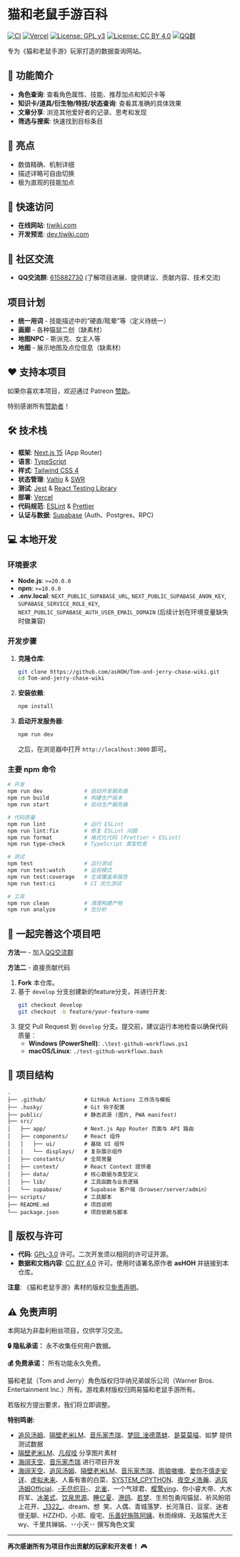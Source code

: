 # 猫和老鼠手游百科

[![CI](https://github.com/asHOH/Tom-and-jerry-chase-wiki/actions/workflows/ci.yml/badge.svg)](https://github.com/asHOH/Tom-and-jerry-chase-wiki/actions/workflows/ci.yml)
[![Vercel](https://img.shields.io/badge/Deploy-Vercel-black?logo=vercel&logoColor=white)](https://tjwiki.com)
[![License: GPL v3](https://img.shields.io/badge/License-GPLv3-blue.svg)](https://www.gnu.org/licenses/gpl-3.0)
[![License: CC BY 4.0](https://img.shields.io/badge/License-CC%20BY%204.0-lightgrey.svg)](https://creativecommons.org/licenses/by/4.0/)
[![QQ群](https://img.shields.io/badge/QQ群-615882730-brightgreen?logo=tencentqq&logoColor=white)](https://qun.qq.com/universal-share/share?ac=1&authKey=%2BgPPblp3JfnQP2o3BI5PO1NmwvsNciCCaVCtSI9T6RAbv6yV2QHzzjz6gwY%2Bva9U&busi_data=eyJncm91cENvZGUiOiI2MTU4ODI3MzAiLCJ0b2tlbiI6Ijg3Ym9kMk9HTUVFTnJSU25GU2JCdWJoNEwxNGNOUlhWMGgvK3lMTWRGdy80Z0FnaUd4Yy9LYkZsYUJ5ZStTbUgiLCJ1aW4iOiIyOTAxODMzMjI1In0%3D&data=0yzCZAnaW0ZOxf01YibLkPBLkN17DRX2fS1NGi5Nndx2Qq2DMFDdWr1pxH3J8F9RefUGjWh_Zel5Rfjy-dPZ2A&svctype=4&tempid=h5_group_info)

专为《猫和老鼠手游》玩家打造的数据查询网站。

## 📱 功能简介

- **角色查询**: 查看角色属性、技能、推荐加点和知识卡等
- **知识卡/道具/衍生物/特技/状态查询**: 查看其准确的具体效果
- **文章分享**: 浏览其他爱好者的记录、思考和发现
- **筛选与搜索**: 快速找到目标条目

## 🌟 亮点

- 数值精确、机制详细
- 描述详略可自由切换
- 极为直观的技能加点

## 🚀 快速访问

- **在线网站**: [tjwiki.com](https://tjwiki.com)
- **开发预览**: [dev.tjwiki.com](https://dev.tjwiki.com)

## 💬 社区交流

- **QQ交流群**: [615882730](https://qun.qq.com/universal-share/share?ac=1&authKey=%2BgPPblp3JfnQP2o3BI5PO1NmwvsNciCCaVCtSI9T6RAbv6yV2QHzzjz6gwY%2Bva9U&busi_data=eyJncm91cENvZGUiOiI2MTU4ODI3MzAiLCJ0b2tlbiI6Ijg3Ym9kMk9HTUVFTnJSU25GU2JCdWJoNEwxNGNOUlhWMGgvK3lMTWRGdy80Z0FnaUd4Yy9LYkZsYUJ5ZStTbUgiLCJ1aW4iOiIyOTAxODMzMjI1In0%3D&data=0yzCZAnaW0ZOxf01YibLkPBLkN17DRX2fS1NGi5Nndx2Qq2DMFDdWr1pxH3J8F9RefUGjWh_Zel5Rfjy-dPZ2A&svctype=4&tempid=h5_group_info) (了解项目进展、提供建议、贡献内容、技术交流)

## 项目计划

- **统一用词** - 技能描述中的“硬直/眩晕”等（定义待统一）
- **画廊** - 各种猫鼠二创（缺素材）
- **地图NPC** - 斯派克、女主人等
- **地图** - 展示地图及点位信息（缺素材）

## ❤️ 支持本项目

如果你喜欢本项目，欢迎通过 Patreon [赞助](https://patreon.com/asHOH)。

特别感谢所有[赞助者](SPONSORS.md)！

## 🛠️ 技术栈

- **框架**: [Next.js 15](https://nextjs.org/) (App Router)
- **语言**: [TypeScript](https://www.typescriptlang.org/)
- **样式**: [Tailwind CSS 4](https://tailwindcss.com/)
- **状态管理**: [Valtio](https://valtio.pmnd.rs/) & [SWR](https://swr.vercel.app/)
- **测试**: [Jest](https://jestjs.io/) & [React Testing Library](https://testing-library.com/)
- **部署**: [Vercel](https://vercel.com/)
- **代码规范**: [ESLint](https://eslint.org/) & [Prettier](https://prettier.io/)
- **认证与数据**: [Supabase](https://supabase.com/) (Auth、Postgres、RPC)

## 💻 本地开发

### 环境要求

- **Node.js**: `>=20.0.0`
- **npm**: `>=10.0.0`
- **.env.local**: `NEXT_PUBLIC_SUPABASE_URL`, `NEXT_PUBLIC_SUPABASE_ANON_KEY`, `SUPABASE_SERVICE_ROLE_KEY`, `NEXT_PUBLIC_SUPABASE_AUTH_USER_EMAIL_DOMAIN` (后续计划在环境变量缺失时做兼容)

### 开发步骤

1.  **克隆仓库**:

    ```bash
    git clone https://github.com/asHOH/Tom-and-jerry-chase-wiki.git
    cd Tom-and-jerry-chase-wiki
    ```

2.  **安装依赖**:

    ```bash
    npm install
    ```

3.  **启动开发服务器**:
    ```bash
    npm run dev
    ```
    之后，在浏览器中打开 `http://localhost:3000` 即可。

### 主要 npm 命令

```bash
# 开发
npm run dev             # 启动开发服务器
npm run build           # 构建生产版本
npm run start           # 启动生产服务器

# 代码质量
npm run lint            # 运行 ESLint
npm run lint:fix        # 修复 ESLint 问题
npm run format          # 格式化代码 (Prettier + ESLint)
npm run type-check      # TypeScript 类型检查

# 测试
npm test                # 运行测试
npm run test:watch      # 监视模式
npm run test:coverage   # 生成覆盖率报告
npm run test:ci         # CI 优化测试

# 工具
npm run clean           # 清理构建产物
npm run analyze         # 包分析
```

## 🤝 一起完善这个项目吧

**方法一** - 加入[QQ交流群](#-社区交流)

**方法二** - 直接贡献代码

1.  **Fork** 本仓库。
2.  基于 `develop` 分支创建新的feature分支，并进行开发:
    ```bash
    git checkout develop
    git checkout -b feature/your-feature-name
    ```
3.  提交 Pull Request 到 `develop` 分支。提交前，建议运行本地检查以确保代码质量：
    - **Windows (PowerShell)**: `.\test-github-workflows.ps1`
    - **macOS/Linux**: `./test-github-workflows.bash`

## 📁 项目结构

```
.
├── .github/            # GitHub Actions 工作流与模板
├── .husky/             # Git 钩子配置
├── public/             # 静态资源 (图片, PWA manifest)
├── src/
│   ├── app/            # Next.js App Router 页面与 API 路由
│   ├── components/     # React 组件
│   │   ├── ui/         # 基础 UI 组件
│   │   └── displays/   # 复杂展示组件
│   ├── constants/      # 全局常量
│   ├── context/        # React Context 提供者
│   ├── data/           # 核心数据与类型定义
│   ├── lib/            # 工具函数与业务逻辑
│   └── supabase/       # Supabase 客户端（browser/server/admin）
├── scripts/            # 工具脚本
├── README.md           # 项目说明
└── package.json        # 项目依赖与脚本
```

## 📄 版权与许可

- **代码**: [GPL-3.0](./LICENSE-GPL) 许可。二次开发须以相同的许可证开源。
- **数据和文档内容**: [CC BY 4.0](./LICENSE-CC-BY) 许可。使用时请署名原作者 **asHOH** 并链接到本仓库。

**注意**: 《猫和老鼠手游》素材的版权见[免责声明](#️-免责声明)。

## ⚠️ 免责声明

本网站为非盈利粉丝项目，仅供学习交流。

**🔒 隐私承诺：** 永不收集任何用户数据。

**💰 免费承诺：** 所有功能永久免费。

猫和老鼠（Tom and Jerry）角色版权归华纳兄弟娱乐公司（Warner Bros. Entertainment Inc.）所有。游戏素材版权归网易猫和老鼠手游所有。

若版权方提出要求，我们将立即调整。

**特别鸣谢:**

<!-- prettier-ignore -->
- [追风汤姆](https://space.bilibili.com/3493135485241940)、[隔壁老米LM](https://space.bilibili.com/3493090618771682)、[音乐家杰瑞](https://github.com/ConductorJerry)、[梦回\_淦德蒸蚌](https://space.bilibili.com/1193776217)、[是莫莫喵](https://space.bilibili.com/443541296)、如梦 提供测试数据
- [隔壁老米LM](https://space.bilibili.com/3493090618771682)、[凡叔哇](https://space.bilibili.com/273122087) 分享图片素材
- [海阔天空](https://github.com/3swordman)、[音乐家杰瑞](https://github.com/ConductorJerry) 进行项目开发
- [海阔天空](https://github.com/3swordman)、[追风汤姆](https://space.bilibili.com/3493135485241940)、[隔壁老米LM](https://space.bilibili.com/3493090618771682)、[音乐家杰瑞](https://github.com/ConductorJerry)、[雨狼嗷嗷](https://space.bilibili.com/3546721078479411)、[爱你不慎走安详](https://space.bilibili.com/3493083362625926)、[虚拟未来](https://space.bilibili.com/489570540)、人畜有害的白菜、[SYSTEM\_CPYTHON](https://space.bilibili.com/2060407817)、[夜空乄浩瀚](https://space.bilibili.com/3546658333788386)、[追风汤姆Official](https://space.bilibili.com/1060009579)、[-无尽炽羽-](https://space.bilibili.com/3493104889891012)、[北雀](https://space.bilibili.com/510324311)、一个气球君、[樱鹜ying](https://space.bilibili.com/1441596139)、你小睿大帝、大水将军、[冰美式](https://space.bilibili.com/439320147)、[饮泉思源](https://zh.moegirl.org.cn/User:Yqsychzs)、[睡亿夏](https://space.bilibili.com/1350743315)、[港鸽](https://space.bilibili.com/431678062)、[若梦](https://space.bilibili.com/3537122405386648)、生煎包勇闯猫鼠、祈风盼陌上花开、[\_1322\_](https://space.bilibili.com/508985250)、dream、想&nbsp;&nbsp;笑、人偶、青城落梦、长河落日、豆浆、迷者很无聊、HZZHD、小郑、瘦宅、[乐善好施陈阿姨](https://space.bilibili.com/418408689)、秋雨绵绵、无敌猫虎大王wy、千里共婵娟、丷小天丷 撰写角色文案

---

**再次感谢所有为项目作出贡献的玩家和开发者！** 🎮
